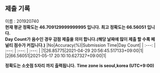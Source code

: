 


  
## 제출 기록  
이름 : 201920740  
**현재 평균 정확도는 46.709129999999995 입니다. 최고 정확도는 66.56051 입니다.**  
**Day Count가 음수인 경우 감점 제출을 의미 합니다.(해당 날짜에 많이 제출 할 수록 페널티 점수가 커집니다.)**
|No|Accuracy(%)|Submission Time|Day Count|
| :---: | :---: | :---: | :---: |
|1|26.85775|2021-04-29 20:56:45.517133+09:00|1|
|2|66.56051|2021-05-17 20:10:10.627327+09:00|1|


**정확도는 소숫점 5자리 까지 출력됩니다.**
**Time zone is seoul,korea (UTC+9:00)**
